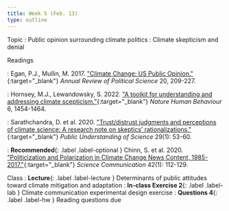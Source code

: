```yaml
---
title: Week 5 (Feb. 13)
type: outline
---
```


Topic
: Public opinion surrounding climate politics
: Climate skepticism and denial

Readings

: Egan, P.J., Mullin, M. 2017. ["Climate Change: US Public Opinion."](https://doi.org/10.1146/annurev-polisci-051215-022857){:target="_blank"} _Annual Review of Political Science_ 20, 209-227.

: Hornsey, M.J., Lewandowsky, S. 2022. ["A toolkit for understanding and addressing climate scepticism."](https://doi.org/10.1038/s41562-022-01463-y){:target="_blank"} _Nature Human Behaviour_ 6, 1454-1464.

: Sarathchandra, D. et al. 2020. ["Trust/distrust judgments and perceptions of climate science: A research note on skeptics’ rationalizations."](https://doi.org/10.1177/0963662519886089){:target="_blank"} _Public Understanding of Science_ 29(1): 53-60.

: **Recommended**{: .label .label-optional } Chinn, S. et al. 2020. ["Politicization and Polarization in Climate Change News Content, 1985-2017."](https://doi.org/10.1177/1075547019900290){:target="_blank"} _Science Communication_ 42(1): 112-129.

Class
: **Lecture**{: .label .label-lecture } Determinants of public attitudes toward climate mitigation and adaptation
: **In-class Exercise 2**{: .label .label-lab } Climate communication experimental design exercise
: **Questions 4**{: .label .label-hw } Reading questions due
